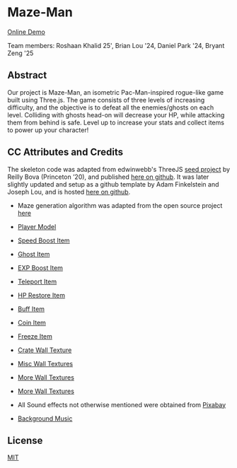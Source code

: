# Maze-Man

[Online Demo](https://roshaankh7.github.io/MazeMan/)

Team members: Roshaan Khalid 25', Brian Lou '24, Daniel Park '24, Bryant Zeng '25
## Abstract
Our project is Maze-Man, an isometric Pac-Man-inspired rogue-like game built using Three.js. The game consists of three levels of increasing difficulty, and the objective is to defeat all the enemies/ghosts on each level. Colliding with ghosts head-on will decrease your HP, while attacking them from behind is safe. Level up to increase your stats and collect items to power up your character!


## CC Attributes and Credits
The skeleton code was adapted from edwinwebb's ThreeJS [seed project](https://github.com/edwinwebb/three-seed) by Reilly Bova (Princeton ’20), and published [here on github](https://github.com/ReillyBova/three-seed). It was later slightly updated and setup as a github template by Adam Finkelstein and Joseph Lou, and is hosted [here on github](https://github.com/adamfinkelstein/cos426finalproject).

* Maze generation algorithm was adapted from the open source project [here](https://github.com/shaunlebron/pacman-mazegen)

* [Player Model](https://sketchfab.com/3d-models/pac-man-4c92662834b441b992e1a3af05c3e539)

* [Speed Boost Item](https://sketchfab.com/3d-models/red-arrow-chevrons-wayfinding-aa360fe27a854420955a8920d4c45198)

* [Ghost Item](https://sketchfab.com/3d-models/cute-ghost-f1034266c2164d0eb0d0a6fe02ebf7d8)

* [EXP Boost Item](https://sketchfab.com/3d-models/green-orb-d1fc9db574294d1f9fb7f57f32fee426)

* [Teleport Item](https://sketchfab.com/3d-models/portal-from-poly-by-google-285a6276d2ed48b4b028c150d45c4b9e#download)

* [HP Restore Item](https://sketchfab.com/3d-models/beating-heart-5948873c2c1e4c6285e3f3d18a9b991c#download)

* [Buff Item](https://sketchfab.com/3d-models/power-up-mushroom-1bd1720613e44292a5a70119d4c1a254)

* [Coin Item](https://sketchfab.com/3d-models/stylized-coin-8cd6f95c44994ed5944a42892d0ffc10)

* [Freeze Item](https://sketchfab.com/3d-models/crystal-bd3bea3e89fd465390792c4108762113)
  
* [Crate Wall Texture](https://raw.githubusercontent.com/mrdoob/three.js/master/examples/textures/crate.gif)
  
* [Misc Wall Textures](https://stock.adobe.com/images/different-texture-tile-seamless-pattern-set-for-pixel-art-style-game-ground-or-stone-and-brick-wall-isolated-vector-illustration-8-bit-design-for-stickers-logo-mobile-app/289657265?continue-checkout=1&asset_id=289657265)
  
* [More Wall Textures](https://stock.adobe.com/images/different-texture-tile-seamless-pattern-set-for-pixel-art-style-game-ground-or-stone-and-brick-wall-isolated-vector-illustration-8-bit-design-for-stickers-logo-mobile-app/289657265?asset_id=289975932)
  
* [More Wall Textures](https://stock.adobe.com/images/different-texture-tile-seamless-pattern-set-for-pixel-art-style-game-ground-or-stone-and-brick-wall-isolated-vector-illustration-8-bit-design-for-stickers-logo-mobile-app/289657265?asset_id=290898501)
  
* All Sound effects not otherwise mentioned were obtained from [Pixabay](https://pixabay.com/sound-effects)
* [Background Music](https://www.chosic.com/download-audio/58136/)

## License
[MIT](./LICENSE)
